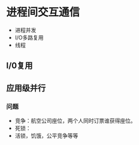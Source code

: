 # 进程间交互通信

* 进程并发
* I/O多路复用
* 线程

## I/0复用





## 应用级并行

### 问题

* 竞争：航空公司座位，两个人同时订票谁获得座位。
* 死锁：
* 活锁，饥饿，公平竞争等等

